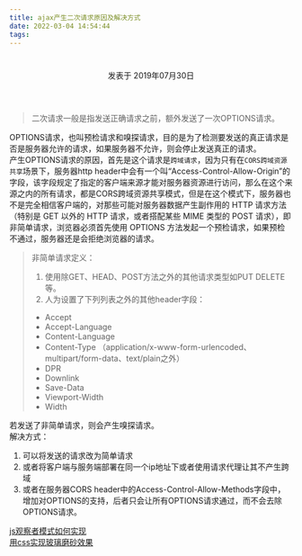 ```yaml
---
title: ajax产生二次请求原因及解决方式
date: 2022-03-04 14:54:44
tags:
---
```

<div class="post-block"><link itemprop="mainEntityOfPage" href="http://cmszlx.win/2019/07/30/ajax产生二次请求原因及解决方式/"><span hidden="" itemprop="author" itemscope="" itemtype="http://schema.org/Person"><meta itemprop="name" content="linXiao"><meta itemprop="description" content=""><meta itemprop="image" content="/images/avatar.gif"></span><span hidden="" itemprop="publisher" itemscope="" itemtype="http://schema.org/Organization"><meta itemprop="name" content="Hurry"></span><header class="post-header"><h1 class="post-title" itemprop="name headline"></h1><div class="post-meta"><span class="post-time"><span class="post-meta-item-icon"><i class="fa fa-calendar-o"></i></span><span class="post-meta-item-text">发表于</span><time title="创建于" itemprop="dateCreated datePublished" datetime="2019-07-30T17:49:44+08:00"> 2019年07月30日 </time></span></div></header><div class="post-body" itemprop="articleBody"><blockquote><p>二次请求一般是指发送正确请求之前，额外发送了一次OPTIONS请求。</p></blockquote><p>OPTIONS请求，也叫预检请求和嗅探请求，目的是为了检测要发送的真正请求是否是服务器允许的请求，如果服务器不允许，则会停止发送真正的请求。<br>产生OPTIONS请求的原因，首先是这个请求是<code>跨域请求</code>，因为只有在<code>CORS跨域资源共享</code>场景下，服务器http header中会有一个叫“Access-Control-Allow-Origin”的字段，该字段规定了指定的客户端来源才能对服务器资源进行访问，那么在这个来源之内的所有请求，都是CORS跨域资源共享模式，但是在这个模式下，服务器也不是完全相信客户端的，对那些可能对服务器数据产生副作用的 HTTP 请求方法（特别是 GET 以外的 HTTP 请求，或者搭配某些 MIME 类型的 POST 请求），即非简单请求，浏览器必须首先使用 OPTIONS 方法发起一个预检请求，如果预检不通过，服务器还是会拒绝浏览器的请求。</p><blockquote><p>非简单请求定义：</p><ol><li>使用除GET、HEAD、POST方法之外的其他请求类型如PUT DELETE 等。</li><li>人为设置了下列列表之外的其他header字段：</li></ol><ul><li>Accept</li><li>Accept-Language</li><li>Content-Language</li><li>Content-Type （application/x-www-form-urlencoded、multipart/form-data、text/plain之外）</li><li>DPR</li><li>Downlink</li><li>Save-Data</li><li>Viewport-Width</li><li>Width</li></ul></blockquote><p>若发送了非简单请求，则会产生嗅探请求。<br>解决方式：</p><ol><li>可以将发送的请求改为简单请求</li><li>或者将客户端与服务端部署在同一个ip地址下或者使用请求代理让其不产生跨域</li><li>或者在服务器CORS header中的Access-Control-Allow-Methods字段中，增加对OPTIONS的支持，后者只会让所有OPTIONS请求通过，而不会去除OPTIONS请求。</li></ol></div><footer class="post-footer"><div class="post-nav"><div class="post-nav-next post-nav-item"><a href="/2019/07/30/js观察者模式如何实现/" rel="next" title="js观察者模式如何实现"><i class="fa fa-chevron-left"></i> js观察者模式如何实现 </a></div><span class="post-nav-divider"></span><div class="post-nav-prev post-nav-item"><a href="/2019/07/30/用css实现玻璃磨砂效果/" rel="prev" title="用css实现玻璃磨砂效果"> 用css实现玻璃磨砂效果 <i class="fa fa-chevron-right"></i></a></div></div></footer></div>
